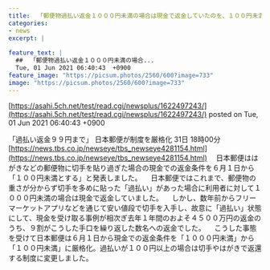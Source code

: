 ```yaml
---
title:  「郵便物過払い返金１０００円未満の場合は現金で返金していたのを、１００円未満に」 日本郵便が制度を厳格化  
categories:
- news
excerpt: |
  
feature_text: |
  ##  「郵便物過払い返金１０００円未満の場合...
  Tue, 01 Jun 2021 06:40:43  +0900
feature_image: "https://picsum.photos/2560/600?image=733"
image: "https://picsum.photos/2560/600?image=733"
---
```


[https://asahi.5ch.net/test/read.cgi/newsplus/1622497243/](https://asahi.5ch.net/test/read.cgi/newsplus/1622497243/)
posted on Tue, 01 Jun 2021 06:40:43  +0900

<!--more-->

「過払い返金９９円まで」 日本郵便が制度を厳格化 31日 18時00分 [https://news.tbs.co.jp/newseye/tbs_newseye4281154.html](https://news.tbs.co.jp/newseye/tbs_newseye4281154.html) 　日本郵便ははがきなどの郵便物に切手を貼り過ぎた場合の現金での返金条件を６月１日から「１００円未満とする」と発表しました。 　日本郵便ではこれまで、郵便物の重さが分からず切手を多めに貼った「過払い」があった場合に利用者に対して１０００円未満の場合は現金で返金していました。 　しかし、数年前からフリーマーケットアプリなどを通じて安い値段で切手を入手し、故意に「過払い」状態にして、現金を受け取る事例が相次ぎ去年１年間のおよそ４５００万円の返金のうち、９割がこうした手口を繰り返した数名への返金でした。 　こうした事態を受けて日本郵便は６月１日から現金での返金条件を「１０００円未満」から「１００円未満」に厳格化。過払いが１００円以上の場合は切手やはがきで返還する制度に変更しました。

